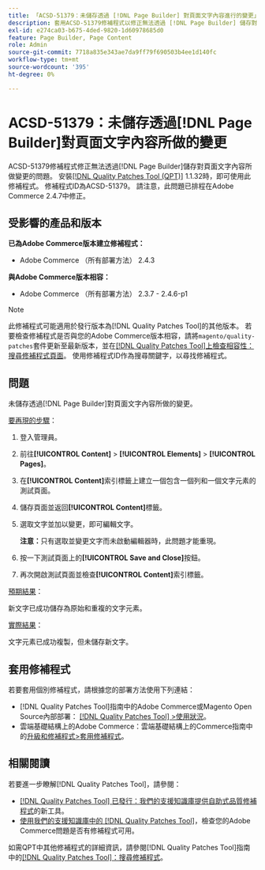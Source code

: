 ```yaml
---
title: 「ACSD-51379：未儲存透過 [!DNL Page Builder] 對頁面文字內容進行的變更」
description: 套用ACSD-51379修補程式以修正無法透過 [!DNL Page Builder] 儲存對頁面文字內容所做變更的Adobe Commerce問題。
exl-id: e274ca03-b675-4ded-9820-1d60978685d0
feature: Page Builder, Page Content
role: Admin
source-git-commit: 7718a835e343ae7da9ff79f690503b4ee1d140fc
workflow-type: tm+mt
source-wordcount: '395'
ht-degree: 0%

---
```


# ACSD-51379：未儲存透過[!DNL Page Builder]對頁面文字內容所做的變更

ACSD-51379修補程式修正無法透過[!DNL Page Builder]儲存對頁面文字內容所做變更的問題。 安裝[[!DNL Quality Patches Tool (QPT)]](/help/announcements/adobe-commerce-announcements/magento-quality-patches-released-new-tool-to-self-serve-quality-patches.md) 1.1.32時，即可使用此修補程式。 修補程式ID為ACSD-51379。 請注意，此問題已排程在Adobe Commerce 2.4.7中修正。

## 受影響的產品和版本

**已為Adobe Commerce版本建立修補程式：**

* Adobe Commerce （所有部署方法） 2.4.3

**與Adobe Commerce版本相容：**

* Adobe Commerce （所有部署方法） 2.3.7 - 2.4.6-p1

>[!NOTE]
>
>此修補程式可能適用於發行版本為[!DNL Quality Patches Tool]的其他版本。 若要檢查修補程式是否與您的Adobe Commerce版本相容，請將`magento/quality-patches`套件更新至最新版本，並在[[!DNL Quality Patches Tool]上檢查相容性：搜尋修補程式頁面](https://experienceleague.adobe.com/tools/commerce-quality-patches/index.html)。 使用修補程式ID作為搜尋關鍵字，以尋找修補程式。

## 問題

未儲存透過[!DNL Page Builder]對頁面文字內容所做的變更。

<u>要再現的步驟</u>：

1. 登入管理員。
1. 前往&#x200B;**[!UICONTROL Content]** > **[!UICONTROL Elements]** > **[!UICONTROL Pages]**。
1. 在&#x200B;**[!UICONTROL Content]**&#x200B;索引標籤上建立一個包含一個列和一個文字元素的測試頁面。
1. 儲存頁面並返回&#x200B;**[!UICONTROL Content]**&#x200B;標籤。
1. 選取文字並加以變更，即可編輯文字。

   **注意：**&#x200B;只有選取並變更文字而未啟動編輯器時，此問題才能重現。

1. 按一下測試頁面上的&#x200B;**[!UICONTROL Save and Close]**&#x200B;按鈕。
1. 再次開啟測試頁面並檢查&#x200B;**[!UICONTROL Content]**&#x200B;索引標籤。

<u>預期結果</u>：

新文字已成功儲存為原始和重複的文字元素。

<u>實際結果</u>：

文字元素已成功複製，但未儲存新文字。

## 套用修補程式

若要套用個別修補程式，請根據您的部署方法使用下列連結：

* [!DNL Quality Patches Tool]指南中的Adobe Commerce或Magento Open Source內部部署： [[!DNL Quality Patches Tool] >使用狀況](https://experienceleague.adobe.com/docs/commerce-operations/tools/quality-patches-tool/usage.html)。
* 雲端基礎結構上的Adobe Commerce：雲端基礎結構上的Commerce指南中的[升級和修補程式>套用修補程式](https://experienceleague.adobe.com/docs/commerce-cloud-service/user-guide/develop/upgrade/apply-patches.html)。

## 相關閱讀

若要進一步瞭解[!DNL Quality Patches Tool]，請參閱：

* [[!DNL Quality Patches Tool] 已發行：我們的支援知識庫提供自助式品質修補程式](/help/announcements/adobe-commerce-announcements/magento-quality-patches-released-new-tool-to-self-serve-quality-patches.md)的新工具。
* [使用我們的支援知識庫中的 [!DNL Quality Patches Tool]](/help/support-tools/patches-available-in-qpt-tool/check-patch-for-magento-issue-with-magento-quality-patches.md)，檢查您的Adobe Commerce問題是否有修補程式可用。

如需QPT中其他修補程式的詳細資訊，請參閱[!DNL Quality Patches Tool]指南中的[[!DNL Quality Patches Tool]：搜尋修補程式](https://experienceleague.adobe.com/tools/commerce-quality-patches/index.html)。
